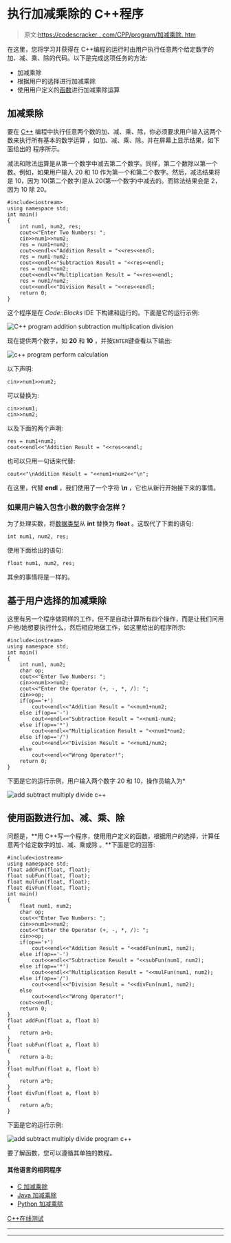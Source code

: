 # 执行加减乘除的 C++程序

> 原文:[https://codescracker . com/CPP/program/加减乘除. htm](https://codescracker.com/cpp/program/addition-subtraction-multiplication-division.htm)

在这里，您将学习并获得在 C++编程的运行时由用户执行任意两个给定数字的加、减、乘、除的代码。以下是完成这项任务的方法:

*   加减乘除
*   根据用户的选择进行加减乘除
*   使用用户定义的[函数](/cpp/cpp-functions.htm)进行加减乘除运算

## 加减乘除

要在 [C++](/cpp/index.htm) 编程中执行任意两个数的加、减、乘、除，你必须要求用户输入这两个数来执行所有基本的数学运算 ，如加、减、乘、除。并在屏幕上显示结果，如下面给出的 程序所示。

减法和除法运算是从第一个数字中减去第二个数字。同样，第二个数除以第一个数。例如，如果用户输入 20 和 10 作为第一个和第二个数字。然后，减法结果将是 10，因为 10(第二个数字)是从 20(第一个数字)中减去的。而除法结果会是 2，因为 10 除 20。

```
#include<iostream>
using namespace std;
int main()
{
    int num1, num2, res;
    cout<<"Enter Two Numbers: ";
    cin>>num1>>num2;
    res = num1+num2;
    cout<<endl<<"Addition Result = "<<res<<endl;
    res = num1-num2;
    cout<<endl<<"Subtraction Result = "<<res<<endl;
    res = num1*num2;
    cout<<endl<<"Multiplication Result = "<<res<<endl;
    res = num1/num2;
    cout<<endl<<"Division Result = "<<res<<endl;
    return 0;
}
```

这个程序是在 *Code::Blocks* IDE 下构建和运行的。下面是它的运行示例:

![C++ program addition subtraction multiplication division](../Images/2fcf287a56b50397095746f6264c219d.png)

现在提供两个数字，如 **20** 和 **10** ，并按`ENTER`键查看以下输出:

![c++ program perform calculation](../Images/28f8fe2f8efaf0a89cbe17cb40eb9605.png)

以下声明:

```
cin>>num1>>num2;
```

可以替换为:

```
cin>>num1;
cin>>num2;
```

以及下面的两个声明:

```
res = num1+num2;
cout<<endl<<"Addition Result = "<<res<<endl;
```

也可以只用一句话来代替:

```
cout<<"\nAddition Result = "<<num1+num2<<"\n";
```

在这里，代替 **endl** ，我们使用了一个字符 **\n** ，它也从新行开始接下来的事情。

### 如果用户输入包含小数的数字会怎样？

为了处理实数，将[数据类型](/cpp/cpp-data-types.htm)从 **int** 替换为 **float** 。这取代了下面的语句:

```
int num1, num2, res;
```

使用下面给出的语句:

```
float num1, num2, res;
```

其余的事情将是一样的。

## 基于用户选择的加减乘除

这里有另一个程序做同样的工作，但不是自动计算所有四个操作，而是让我们问用户他/她想要执行什么，然后相应地做工作，如这里给出的程序所示:

```
#include<iostream>
using namespace std;
int main()
{
    int num1, num2;
    char op;
    cout<<"Enter Two Numbers: ";
    cin>>num1>>num2;
    cout<<"Enter the Operator (+, -, *, /): ";
    cin>>op;
    if(op=='+')
        cout<<endl<<"Addition Result = "<<num1+num2;
    else if(op=='-')
        cout<<endl<<"Subtraction Result = "<<num1-num2;
    else if(op=='*')
        cout<<endl<<"Multiplication Result = "<<num1*num2;
    else if(op=='/')
        cout<<endl<<"Division Result = "<<num1/num2;
    else
        cout<<endl<<"Wrong Operator!";
    return 0;
}
```

下面是它的运行示例，用户输入两个数字 20 和 10，操作员输入为*

![add subtract multiply divide c++](../Images/4bf097f97fb58e9a7770a2f22d49e05d.png)

## 使用函数进行加、减、乘、除

问题是，**用 C++写一个程序，使用用户定义的函数，根据用户的选择，计算任意两个给定数字的加、减、乘或除 。**下面是它的回答:

```
#include<iostream>
using namespace std;
float addFun(float, float);
float subFun(float, float);
float mulFun(float, float);
float divFun(float, float);
int main()
{
    float num1, num2;
    char op;
    cout<<"Enter Two Numbers: ";
    cin>>num1>>num2;
    cout<<"Enter the Operator (+, -, *, /): ";
    cin>>op;
    if(op=='+')
        cout<<endl<<"Addition Result = "<<addFun(num1, num2);
    else if(op=='-')
        cout<<endl<<"Subtraction Result = "<<subFun(num1, num2);
    else if(op=='*')
        cout<<endl<<"Multiplication Result = "<<mulFun(num1, num2);
    else if(op=='/')
        cout<<endl<<"Division Result = "<<divFun(num1, num2);
    else
        cout<<endl<<"Wrong Operator!";
    cout<<endl;
    return 0;
}
float addFun(float a, float b)
{
    return a+b;
}
float subFun(float a, float b)
{
    return a-b;
}
float mulFun(float a, float b)
{
    return a*b;
}
float divFun(float a, float b)
{
    return a/b;
}
```

下面是它的运行示例:

![add subtract multiply divide program c++](../Images/b845fd8ea4070bef605c642ebbc75513.png)

要了解函数，您可以遵循其单独的教程。

#### 其他语言的相同程序

*   [C 加减乘除](/c/program/addition-subtraction-multiplication-division.htm)
*   [Java 加减乘除](/java/program/addition-subtraction-multiplication-division.htm)
*   [Python 加减乘除](/python/program/python-program-addition-subtraction-multiplication-division.htm)

[C++在线测试](/exam/showtest.php?subid=3)

* * *

* * *